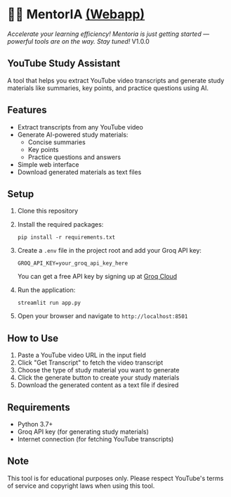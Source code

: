 # **🧙‍♂️ MentorIA [(Webapp)](https://mentoria-edu.streamlit.app/)**
_Accelerate your learning efficiency!_
_Mentoria is just getting started — powerful tools are on the way. Stay tuned!_
V1.0.0

## YouTube Study Assistant

A tool that helps you extract YouTube video transcripts and generate study materials like summaries, key points, and practice questions using AI.

## Features

- Extract transcripts from any YouTube video
- Generate AI-powered study materials:
  - Concise summaries
  - Key points
  - Practice questions and answers
- Simple web interface
- Download generated materials as text files

## Setup

1. Clone this repository
2. Install the required packages:
   ```
   pip install -r requirements.txt
   ```
3. Create a `.env` file in the project root and add your Groq API key:
   ```
   GROQ_API_KEY=your_groq_api_key_here
   ```
   
   You can get a free API key by signing up at [Groq Cloud](https://console.groq.com/keys)
4. Run the application:
   ```
   streamlit run app.py
   ```
5. Open your browser and navigate to `http://localhost:8501`

## How to Use

1. Paste a YouTube video URL in the input field
2. Click "Get Transcript" to fetch the video transcript
3. Choose the type of study material you want to generate
4. Click the generate button to create your study materials
5. Download the generated content as a text file if desired

## Requirements

- Python 3.7+
- Groq API key (for generating study materials)
- Internet connection (for fetching YouTube transcripts)

## Note

This tool is for educational purposes only. Please respect YouTube's terms of service and copyright laws when using this tool.
